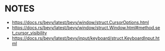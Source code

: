 # NOTES

- https://docs.rs/bevy/latest/bevy/window/struct.CursorOptions.html
- https://docs.rs/bevy/latest/bevy/window/struct.Window.html#method.set_cursor_visibility
- https://docs.rs/bevy/latest/bevy/input/keyboard/struct.KeyboardInput.html
